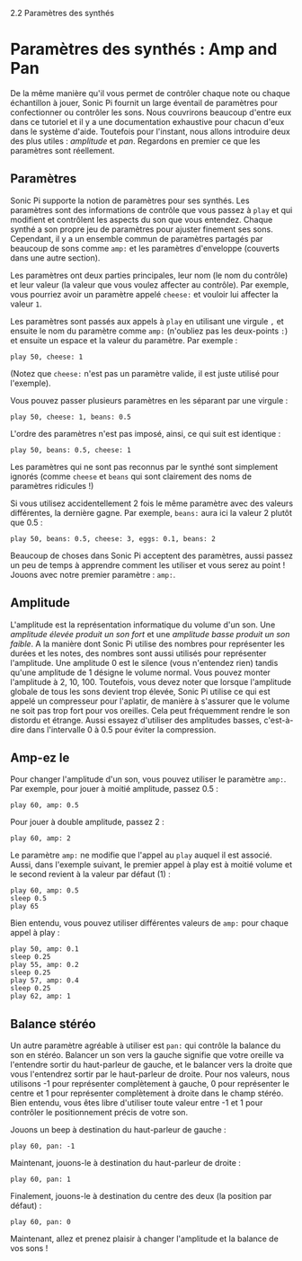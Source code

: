 2.2 Paramètres des synthés

# Paramètres des synthés : Amp and Pan

De la même manière qu'il vous permet de contrôler chaque note ou chaque 
échantillon à jouer, Sonic Pi fournit un large éventail de paramètres pour 
confectionner ou contrôler les sons. Nous couvrirons beaucoup d'entre eux 
dans ce tutoriel et il y a une documentation exhaustive pour chacun d'eux 
dans le système d'aide. Toutefois pour l'instant, nous allons introduire 
deux des plus utiles : *amplitude* et *pan*. Regardons en premier ce que 
les paramètres sont réellement.


## Paramètres

Sonic Pi supporte la notion de paramètres pour ses synthés. Les paramètres
sont des informations de contrôle que vous passez à `play` et qui modifient
et contrôlent les aspects du son que vous entendez. Chaque synthé a son propre
jeu de paramètres pour ajuster finement ses sons. Cependant, il y a un
ensemble commun de paramètres partagés par beaucoup de sons comme `amp:` et
les paramètres d'enveloppe (couverts dans une autre section).

Les paramètres ont deux parties principales, leur nom (le nom du contrôle)
et leur valeur (la valeur que vous voulez affecter au contrôle). Par exemple,
vous pourriez avoir un paramètre appelé `cheese:` et vouloir lui affecter
la valeur `1`.

Les paramètres sont passés aux appels à `play` en utilisant une virgule `,`
et ensuite le nom du paramètre comme `amp:` (n'oubliez pas les deux-points
`:`) et ensuite un espace et la valeur du paramètre. Par exemple :

```
play 50, cheese: 1
```

(Notez que `cheese:` n'est pas un paramètre valide, il est juste utilisé
pour l'exemple).

Vous pouvez passer plusieurs paramètres en les séparant par une virgule :

```
play 50, cheese: 1, beans: 0.5
```

L'ordre des paramètres n'est pas imposé, ainsi, ce qui suit est identique :

```
play 50, beans: 0.5, cheese: 1
```

Les paramètres qui ne sont pas reconnus par le synthé sont simplement ignorés
(comme `cheese` et `beans` qui sont clairement des noms de paramètres ridicules !)

Si vous utilisez accidentellement 2 fois le même paramètre avec des valeurs
différentes, la dernière gagne. Par exemple, `beans:` aura ici la valeur 2
plutôt que 0.5 :

```
play 50, beans: 0.5, cheese: 3, eggs: 0.1, beans: 2
```

Beaucoup de choses dans Sonic Pi acceptent des paramètres, aussi passez
un peu de temps à apprendre comment les utiliser et vous serez au point !
Jouons avec notre premier paramètre : `amp:`.

## Amplitude

L'amplitude est la représentation informatique du volume d'un son. Une
*amplitude élevée produit un son fort* et une *amplitude basse produit
un son faible*. A la manière dont Sonic Pi utilise des nombres pour
représenter les durées et les notes, des nombres sont aussi utilisés pour
représenter l'amplitude. Une amplitude 0 est le silence (vous n'entendez
rien) tandis qu'une amplitude de 1 désigne le volume normal. Vous pouvez
monter l'amplitude à 2, 10, 100. Toutefois, vous devez noter que lorsque
l'amplitude globale de tous les sons devient trop élevée, Sonic Pi
utilise ce qui est appelé un compresseur pour l'aplatir, de manière
à s'assurer que le volume ne soit pas trop fort pour vos oreilles.
Cela peut fréquemment rendre le son distordu et étrange. Aussi essayez
d'utiliser des amplitudes basses, c'est-à-dire dans l'intervalle 0 à 0.5
pour éviter la compression.


## Amp-ez le

Pour changer l'amplitude d'un son, vous pouvez utiliser le paramètre
`amp:`. Par exemple, pour jouer à moitié amplitude, passez 0.5 :

```
play 60, amp: 0.5
```

Pour jouer à double amplitude, passez 2 :

```
play 60, amp: 2
```

Le paramètre `amp:` ne modifie que l'appel au `play` auquel il est associé.
Aussi, dans l'exemple suivant, le premier appel à play est à moitié
volume et le second revient à la valeur par défaut (1) :

```
play 60, amp: 0.5
sleep 0.5
play 65
```

Bien entendu, vous pouvez utiliser différentes valeurs de `amp:` pour
chaque appel à play :

```
play 50, amp: 0.1
sleep 0.25
play 55, amp: 0.2
sleep 0.25
play 57, amp: 0.4
sleep 0.25
play 62, amp: 1
```

## Balance stéréo

Un autre paramètre agréable à utiliser est `pan:` qui contrôle la
balance du son en stéréo. Balancer un son vers la gauche signifie que
votre oreille va l'entendre sortir du haut-parleur de gauche, et le
balancer vers la droite que vous l'entendrez sortir par le haut-parleur
de droite. Pour nos valeurs, nous utilisons -1 pour représenter
complètement à gauche, 0 pour représenter le centre et 1 pour représenter
complètement à droite dans le champ stéréo. Bien entendu, vous êtes libre
d'utiliser toute valeur entre -1 et 1 pour contrôler le positionnement
précis de votre son.


Jouons un beep à destination du haut-parleur de gauche :

```
play 60, pan: -1
```

Maintenant, jouons-le à destination du haut-parleur de droite :

```
play 60, pan: 1
```

Finalement, jouons-le à destination du centre des deux (la position
par défaut) :

```
play 60, pan: 0
```

Maintenant, allez et prenez plaisir à changer l'amplitude et la balance
de vos sons !
